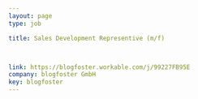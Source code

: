 ```yaml
---
layout: page
type: job

title: Sales Development Representive (m/f)



link: https://blogfoster.workable.com/j/99227FB95E
company: blogfoster GmbH
key: blogfoster
---
```

